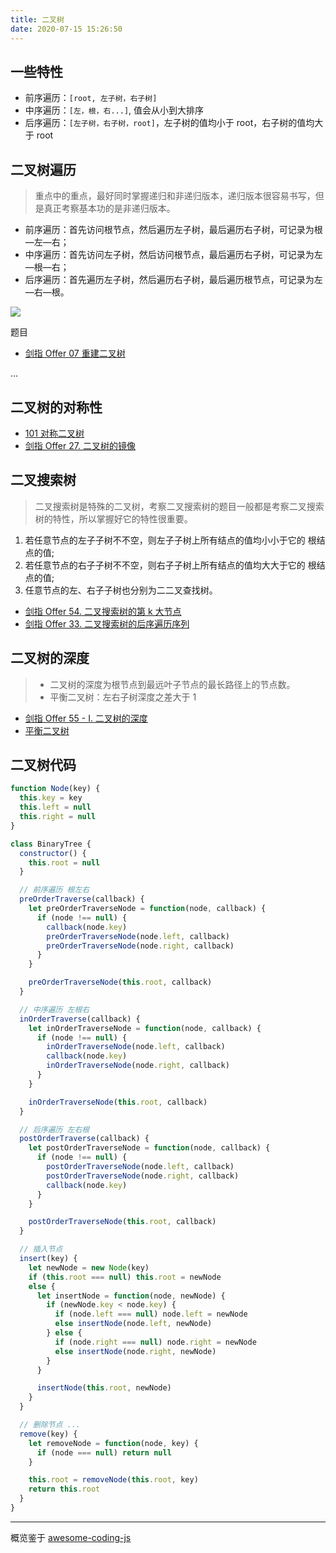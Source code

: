 ```yaml
---
title: 二叉树
date: 2020-07-15 15:26:50
---
```


## 一些特性

- 前序遍历：`[root, 左子树，右子树]`
- 中序遍历：`[左，根，右...]`, 值会从小到大排序
- 后序遍历：`[左子树，右子树，root]`，左子树的值均小于 root，右子树的值均大于 root

## 二叉树遍历

> 重点中的重点，最好同时掌握递归和非递归版本，递归版本很容易书写，但是真正考察基本功的是非递归版本。

- 前序遍历：首先访问根节点，然后遍历左子树，最后遍历右子树，可记录为根—左—右；
- 中序遍历：首先访问左子树，然后访问根节点，最后遍历右子树，可记录为左—根—右；
- 后序遍历：首先遍历左子树，然后遍历右子树，最后遍历根节点，可记录为左—右—根。

![](https://gitee.com/alvin0216/cdn/raw/master/img/algorithm/tree/4.png)

题目

- [剑指 Offer 07 重建二叉树](https://leetcode-cn.com/problems/zhong-jian-er-cha-shu-lcof/)

...

## 二叉树的对称性

- [101 对称二叉树](https://leetcode-cn.com/problems/symmetric-tree/)
- [剑指 Offer 27. 二叉树的镜像](https://leetcode-cn.com/problems/er-cha-shu-de-jing-xiang-lcof/)

## 二叉搜索树

> 二叉搜索树是特殊的二叉树，考察二叉搜索树的题目一般都是考察二叉搜索树的特性，所以掌握好它的特性很重要。

1. 若任意节点的左⼦子树不不空，则左⼦子树上所有结点的值均⼩小于它的 根结点的值;
2. 若任意节点的右⼦子树不不空，则右⼦子树上所有结点的值均⼤大于它的 根结点的值;
3. 任意节点的左、右⼦子树也分别为⼆二叉查找树。

- [剑指 Offer 54. 二叉搜索树的第 k 大节点](https://leetcode-cn.com/problems/er-cha-sou-suo-shu-de-di-kda-jie-dian-lcof/)
- [剑指 Offer 33. 二叉搜索树的后序遍历序列](https://leetcode-cn.com/problems/er-cha-sou-suo-shu-de-hou-xu-bian-li-xu-lie-lcof/)

## 二叉树的深度

> - 二叉树的深度为根节点到最远叶子节点的最长路径上的节点数。
> - 平衡二叉树：左右子树深度之差大于 1

- [剑指 Offer 55 - I. 二叉树的深度](https://leetcode-cn.com/problems/er-cha-shu-de-shen-du-lcof/)
- [平衡二叉树](https://leetcode-cn.com/problems/ping-heng-er-cha-shu-lcof/)

## 二叉树代码

```js
function Node(key) {
  this.key = key
  this.left = null
  this.right = null
}

class BinaryTree {
  constructor() {
    this.root = null
  }

  // 前序遍历 根左右
  preOrderTraverse(callback) {
    let preOrderTraverseNode = function(node, callback) {
      if (node !== null) {
        callback(node.key)
        preOrderTraverseNode(node.left, callback)
        preOrderTraverseNode(node.right, callback)
      }
    }

    preOrderTraverseNode(this.root, callback)
  }

  // 中序遍历 左根右
  inOrderTraverse(callback) {
    let inOrderTraverseNode = function(node, callback) {
      if (node !== null) {
        inOrderTraverseNode(node.left, callback)
        callback(node.key)
        inOrderTraverseNode(node.right, callback)
      }
    }

    inOrderTraverseNode(this.root, callback)
  }

  // 后序遍历 左右根
  postOrderTraverse(callback) {
    let postOrderTraverseNode = function(node, callback) {
      if (node !== null) {
        postOrderTraverseNode(node.left, callback)
        postOrderTraverseNode(node.right, callback)
        callback(node.key)
      }
    }

    postOrderTraverseNode(this.root, callback)
  }

  // 插入节点
  insert(key) {
    let newNode = new Node(key)
    if (this.root === null) this.root = newNode
    else {
      let insertNode = function(node, newNode) {
        if (newNode.key < node.key) {
          if (node.left === null) node.left = newNode
          else insertNode(node.left, newNode)
        } else {
          if (node.right === null) node.right = newNode
          else insertNode(node.right, newNode)
        }
      }

      insertNode(this.root, newNode)
    }
  }

  // 删除节点 ...
  remove(key) {
    let removeNode = function(node, key) {
      if (node === null) return null
    }

    this.root = removeNode(this.root, key)
    return this.root
  }
}
```

---

概览鉴于 [awesome-coding-js](http://www.conardli.top/docs/dataStructure/%E4%BA%8C%E5%8F%89%E6%A0%91/%E4%BA%8C%E5%8F%89%E6%A0%91.html)
